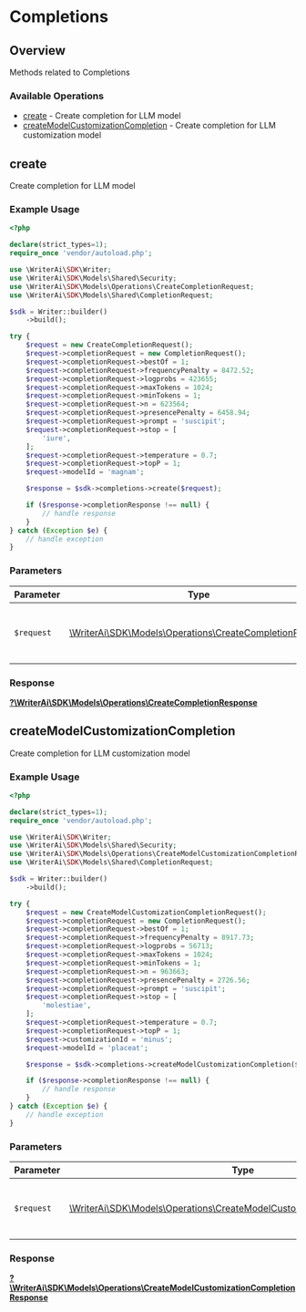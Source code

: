# Completions

## Overview

Methods related to Completions

### Available Operations

* [create](#create) - Create completion for LLM model
* [createModelCustomizationCompletion](#createmodelcustomizationcompletion) - Create completion for LLM customization model

## create

Create completion for LLM model

### Example Usage

```php
<?php

declare(strict_types=1);
require_once 'vendor/autoload.php';

use \WriterAi\SDK\Writer;
use \WriterAi\SDK\Models\Shared\Security;
use \WriterAi\SDK\Models\Operations\CreateCompletionRequest;
use \WriterAi\SDK\Models\Shared\CompletionRequest;

$sdk = Writer::builder()
    ->build();

try {
    $request = new CreateCompletionRequest();
    $request->completionRequest = new CompletionRequest();
    $request->completionRequest->bestOf = 1;
    $request->completionRequest->frequencyPenalty = 8472.52;
    $request->completionRequest->logprobs = 423655;
    $request->completionRequest->maxTokens = 1024;
    $request->completionRequest->minTokens = 1;
    $request->completionRequest->n = 623564;
    $request->completionRequest->presencePenalty = 6458.94;
    $request->completionRequest->prompt = 'suscipit';
    $request->completionRequest->stop = [
        'iure',
    ];
    $request->completionRequest->temperature = 0.7;
    $request->completionRequest->topP = 1;
    $request->modelId = 'magnam';

    $response = $sdk->completions->create($request);

    if ($response->completionResponse !== null) {
        // handle response
    }
} catch (Exception $e) {
    // handle exception
}
```

### Parameters

| Parameter                                                                                                     | Type                                                                                                          | Required                                                                                                      | Description                                                                                                   |
| ------------------------------------------------------------------------------------------------------------- | ------------------------------------------------------------------------------------------------------------- | ------------------------------------------------------------------------------------------------------------- | ------------------------------------------------------------------------------------------------------------- |
| `$request`                                                                                                    | [\WriterAi\SDK\Models\Operations\CreateCompletionRequest](../../models/operations/CreateCompletionRequest.md) | :heavy_check_mark:                                                                                            | The request object to use for the request.                                                                    |


### Response

**[?\WriterAi\SDK\Models\Operations\CreateCompletionResponse](../../models/operations/CreateCompletionResponse.md)**


## createModelCustomizationCompletion

Create completion for LLM customization model

### Example Usage

```php
<?php

declare(strict_types=1);
require_once 'vendor/autoload.php';

use \WriterAi\SDK\Writer;
use \WriterAi\SDK\Models\Shared\Security;
use \WriterAi\SDK\Models\Operations\CreateModelCustomizationCompletionRequest;
use \WriterAi\SDK\Models\Shared\CompletionRequest;

$sdk = Writer::builder()
    ->build();

try {
    $request = new CreateModelCustomizationCompletionRequest();
    $request->completionRequest = new CompletionRequest();
    $request->completionRequest->bestOf = 1;
    $request->completionRequest->frequencyPenalty = 8917.73;
    $request->completionRequest->logprobs = 56713;
    $request->completionRequest->maxTokens = 1024;
    $request->completionRequest->minTokens = 1;
    $request->completionRequest->n = 963663;
    $request->completionRequest->presencePenalty = 2726.56;
    $request->completionRequest->prompt = 'suscipit';
    $request->completionRequest->stop = [
        'molestiae',
    ];
    $request->completionRequest->temperature = 0.7;
    $request->completionRequest->topP = 1;
    $request->customizationId = 'minus';
    $request->modelId = 'placeat';

    $response = $sdk->completions->createModelCustomizationCompletion($request);

    if ($response->completionResponse !== null) {
        // handle response
    }
} catch (Exception $e) {
    // handle exception
}
```

### Parameters

| Parameter                                                                                                                                         | Type                                                                                                                                              | Required                                                                                                                                          | Description                                                                                                                                       |
| ------------------------------------------------------------------------------------------------------------------------------------------------- | ------------------------------------------------------------------------------------------------------------------------------------------------- | ------------------------------------------------------------------------------------------------------------------------------------------------- | ------------------------------------------------------------------------------------------------------------------------------------------------- |
| `$request`                                                                                                                                        | [\WriterAi\SDK\Models\Operations\CreateModelCustomizationCompletionRequest](../../models/operations/CreateModelCustomizationCompletionRequest.md) | :heavy_check_mark:                                                                                                                                | The request object to use for the request.                                                                                                        |


### Response

**[?\WriterAi\SDK\Models\Operations\CreateModelCustomizationCompletionResponse](../../models/operations/CreateModelCustomizationCompletionResponse.md)**

